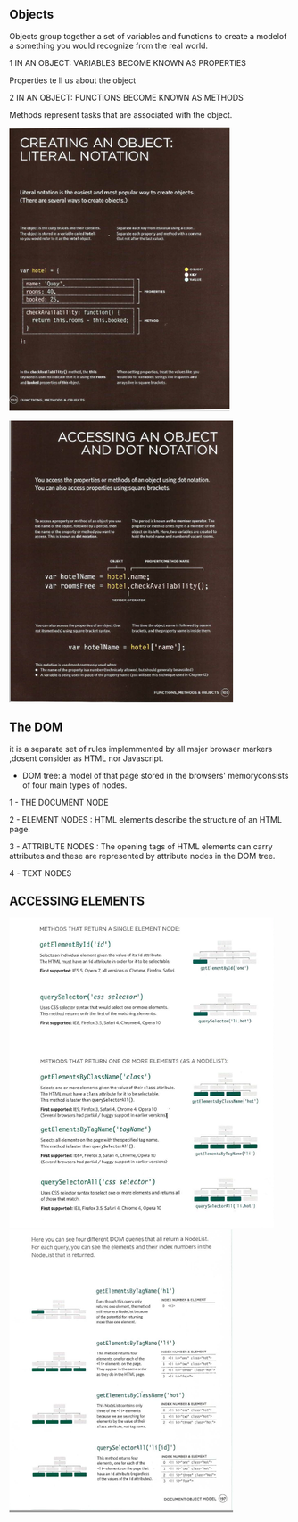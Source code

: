 ## Objects

Objects group together a set of variables and functions to create a modelof a something you would recognize from the real world.

1 IN AN OBJECT: VARIABLES BECOME KNOWN AS PROPERTIES

Properties te ll us about the object

2 IN AN OBJECT: FUNCTIONS BECOME KNOWN AS METHODS

Methods represent tasks that are associated with the object.


![Read6](imge/602.png)

![Read6](imge/603.png)

## The DOM 

it is a separate set of rules implemmented by all majer browser markers ,dosent consider as HTML nor Javascript.

* DOM tree: a model of that page stored in the browsers' memoryconsists of four main types of nodes.

1 - THE DOCUMENT NODE

2 - ELEMENT NODES : HTML elements describe the structure of an HTML page.

3 - ATTRIBUTE NODES : The opening tags of HTML elements can carry attributes and these are represented by attribute nodes in the DOM tree.

4 - TEXT NODES



## ACCESSING ELEMENTS


![Read6](imge/604.png)
![Read6](imge/605.png)